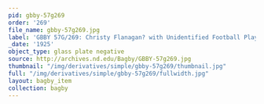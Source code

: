 ```yaml
---
pid: gbby-57g269
order: '269'
file_name: gbby-57g269.jpg
label: 'GBBY 57G/269: Christy Flanagan? with Unidentified Football Players - c1925'
_date: '1925'
object_type: glass plate negative
source: http://archives.nd.edu/Bagby/GBBY-57g269.jpg
thumbnail: "/img/derivatives/simple/gbby-57g269/thumbnail.jpg"
full: "/img/derivatives/simple/gbby-57g269/fullwidth.jpg"
layout: bagby_item
collection: bagby
---
```

